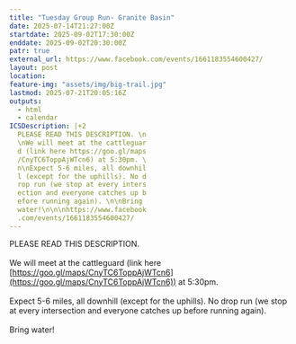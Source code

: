 ```yaml
---
title: "Tuesday Group Run- Granite Basin"
date: 2025-07-14T21:27:00Z
startdate: 2025-09-02T17:30:00Z
enddate: 2025-09-02T20:30:00Z
patr: true
external_url: https://www.facebook.com/events/1661183554600427/
layout: post
location: 
feature-img: "assets/img/big-trail.jpg"
lastmod: 2025-07-21T20:05:16Z
outputs:
  - html
  - calendar
ICSDescription: |+2
  PLEASE READ THIS DESCRIPTION. \n  \nWe will meet at the cattleguar  d (link here https://goo.gl/maps  /CnyTC6ToppAjWTcn6) at 5:30pm. \  n\nExpect 5-6 miles, all downhil  l (except for the uphills). No d  rop run (we stop at every inters  ection and everyone catches up b  efore running again). \n\nBring   water!\n\n\nhttps://www.facebook  .com/events/1661183554600427/
---
```


PLEASE READ THIS DESCRIPTION. <br>
  <br>
  We will meet at the cattleguard (link here [https://goo.gl/maps/CnyTC6ToppAjWTcn6](https://goo.gl/maps/CnyTC6ToppAjWTcn6)) at 5&#58;30pm. <br>
  <br>
  Expect 5-6 miles, all downhill (except for the uphills). No drop run (we stop at every intersection and everyone catches up before running again). <br>
  <br>
  Bring water!<br>
  <br>
  <br>
  
